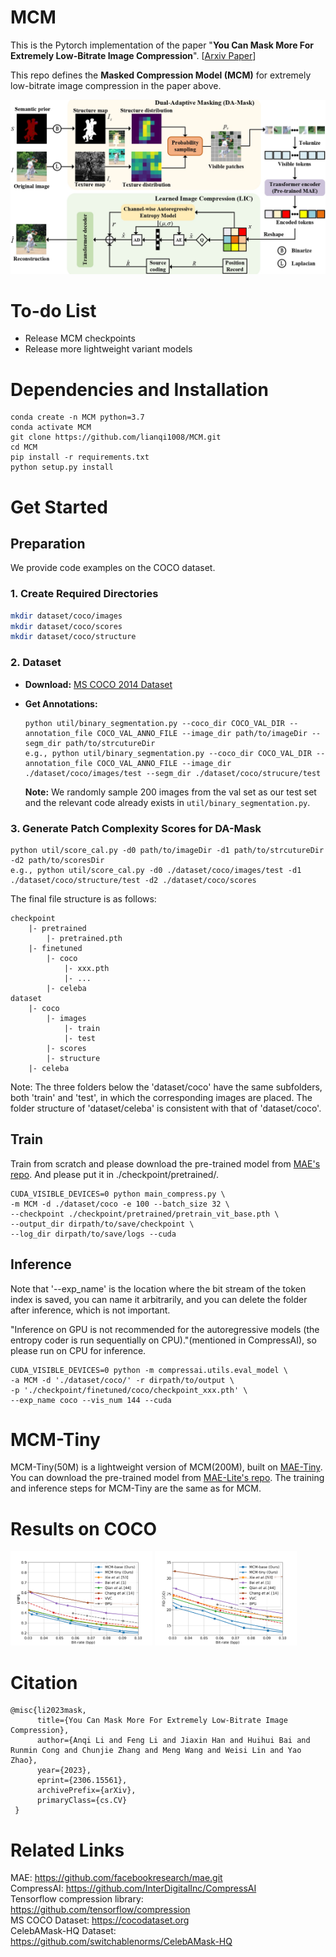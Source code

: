 # MCM

This is the Pytorch implementation of the paper "**You Can Mask More For Extremely Low-Bitrate Image Compression**". 
[[Arxiv Paper](https://arxiv.org/abs/2306.15561)]

This repo defines the **Masked Compression Model
(MCM)** for extremely low-bitrate image compression in the paper above.

![Framework](./assets/framework.jpg)

# To-do List
- Release MCM checkpoints
- Release more lightweight variant models

# Dependencies and Installation
<!-- ```
conda create -n MCM python=3.7
conda activate MCM
pip install compressai
pip install pybind11
git clone https://github.com/lianqi1008/MCM.git
cd MCM
pip install -e .
pip install -e '.[dev]'
``` -->

```
conda create -n MCM python=3.7
conda activate MCM
git clone https://github.com/lianqi1008/MCM.git
cd MCM
pip install -r requirements.txt
python setup.py install
```
# Get Started

## Preparation
We provide code examples on the COCO dataset.

### 1. Create Required Directories

```bash
mkdir dataset/coco/images
mkdir dataset/coco/scores
mkdir dataset/coco/structure
```
### 2. Dataset

- **Download:** [MS COCO 2014 Dataset](https://cocodataset.org)
- **Get Annotations:**

    ```
    python util/binary_segmentation.py --coco_dir COCO_VAL_DIR --annotation_file COCO_VAL_ANNO_FILE --image_dir path/to/imageDir --segm_dir path/to/strcutureDir
    e.g., python util/binary_segmentation.py --coco_dir COCO_VAL_DIR --annotation_file COCO_VAL_ANNO_FILE --image_dir ./dataset/coco/images/test --segm_dir ./dataset/coco/strucure/test
    ```
    **Note:** We randomly sample 200 images from the val set as our test set and the relevant code already exists in `util/binary_segmentation.py`.


### 3. Generate Patch Complexity Scores for DA-Mask

```
python util/score_cal.py -d0 path/to/imageDir -d1 path/to/strcutureDir -d2 path/to/scoresDir
e.g., python util/score_cal.py -d0 ./dataset/coco/images/test -d1 ./dataset/coco/structure/test -d2 ./dataset/coco/scores
```

The final file structure is as follows:

```
checkpoint
    |- pretrained
        |- pretrained.pth
    |- finetuned
        |- coco
            |- xxx.pth
            |- ...
        |- celeba
dataset
    |- coco
        |- images
            |- train
            |- test
        |- scores
        |- structure
    |- celeba
```

Note: The three folders below the 'dataset/coco' have the same subfolders, both 'train' and 'test', in which the corresponding images are placed. The folder structure of 'dataset/celeba' is consistent with that of 'dataset/coco'.
## Train
<!-- Train from scratch and please download the pretrained model from original [MAE's repo](https://github.com/facebookresearch/mae) or download the model we copied(
[[Baidu cloud](https://arxiv.org/abs/2306.15561)]). And please put it in ./checkpoint/pretrained/. -->
Train from scratch and please download the pre-trained model from [MAE's repo](https://github.com/facebookresearch/mae). And please put it in ./checkpoint/pretrained/.

```
CUDA_VISIBLE_DEVICES=0 python main_compress.py \
-m MCM -d ./dataset/coco -e 100 --batch_size 32 \
--checkpoint ./checkpoint/pretrained/pretrain_vit_base.pth \
--output_dir dirpath/to/save/checkpoint \
--log_dir dirpath/to/save/logs --cuda
```

## Inference
<!-- If you want to load our finetuned models, please download from [[Baidu cloud](https://pan.baidu.com/s/1g0WL5OxNP8rh4fvnYSOiKg?pwd=pbd9)] and put in ./checkpoint/finetuned/. -->

Note that '--exp_name' is the location where the bit stream of the token index is saved, you can name it arbitrarily, and you can delete the folder after inference, which is not important.

"Inference on GPU is not recommended for the autoregressive models (the entropy coder is run sequentially on CPU)."(mentioned in CompressAI), so please run on CPU for inference.
```
CUDA_VISIBLE_DEVICES=0 python -m compressai.utils.eval_model \
-a MCM -d './dataset/coco/' -r dirpath/to/output \
-p './checkpoint/finetuned/coco/checkpoint_xxx.pth' \
--exp_name coco --vis_num 144 --cuda
```
<!-- ## Dataset
We evaluate the perforamce of the method on [MS COCO 2014](https://cocodataset.org) and [CelebAMask-HQ](https://github.com/switchablenorms/CelebAMask-HQ). Both the images and annotations are needed. For more details, please check out the experimental setup of our paper. -->

# MCM-Tiny
MCM-Tiny(50M) is a lightweight version of MCM(200M), built on [MAE-Tiny](https://arxiv.org/abs/2205.14443). You can download the pre-trained model from [MAE-Lite's repo](https://github.com/wangsr126/MAE-Lite). The training and inference steps for MCM-Tiny are the same as for MCM.
<!-- 
# Checkpoints
| Method | Dataset | Link | Dataset | Link | 
| ---- | ------ | ------ | ------ | ------ |
| MCM | COCO | [cnn_0035]() | CelebAMask-HQ | [cnn_0035]() |
| MCM | COCO | [cnn_0035]() | CelebAMask-HQ | [cnn_0035]() |
| MCM | COCO | [cnn_0035]() | CelebAMask-HQ | [cnn_0035]() |
| MCM | COCO | [cnn_0035]() | CelebAMask-HQ | [cnn_0035]() |
| MCM | COCO | [cnn_0035]() | CelebAMask-HQ | [cnn_0035]() |
| MCM-Tiny | COCO | [cnn_0035]() | CelebAMask-HQ | [cnn_0035]() |
| MCM-Tiny | COCO | [cnn_0035]() | CelebAMask-HQ | [cnn_0035]() |
| MCM-Tiny | COCO | [cnn_0035]() | CelebAMask-HQ | [cnn_0035]() |
| MCM-Tiny | COCO | [cnn_0035]() | CelebAMask-HQ | [cnn_0035]() | -->

# Results on COCO
<img src="./assets/coco_lpips_tiny.png" alt="Description" style="width: 45%; display: inline-block;">
<img src="./assets/coco_fid_tiny.png" alt="Description" style="width: 45%; display: inline-block;">
<!-- ### Qualitative Results -->
<!-- ![qualitative](./assets/qualitative_celebA.png) -->
<!-- ![qualitative](./assets/qualitative_celebA.png)
![qualitative](./assets/qualitative_coco.png) -->


<!-- ### Quantitative Results
RD performance on CelebAMask-HQ dataset.

![qualitative](./assets/quantitative_celebA.png) -->

<!-- RD performance on COCO dataset.

![qualitative](./assets/quantitative_celebA.png) -->


# Citation
```
@misc{li2023mask,
      title={You Can Mask More For Extremely Low-Bitrate Image Compression},
      author={Anqi Li and Feng Li and Jiaxin Han and Huihui Bai and Runmin Cong and Chunjie Zhang and Meng Wang and Weisi Lin and Yao Zhao},
      year={2023},
      eprint={2306.15561},
      archivePrefix={arXiv},
      primaryClass={cs.CV}
 }  
```
# Related Links
MAE: https://github.com/facebookresearch/mae.git  
CompressAI: https://github.com/InterDigitalInc/CompressAI  
Tensorflow compression library: https://github.com/tensorflow/compression  
MS COCO Dataset: https://cocodataset.org  
CelebAMask-HQ Dataset: https://github.com/switchablenorms/CelebAMask-HQ  